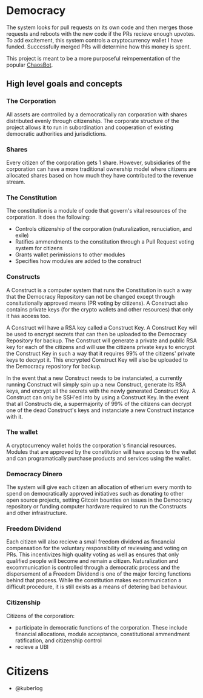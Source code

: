 # Democracy
 The system looks for pull requests on its own code and then merges those requests and reboots with the new code if the PRs recieve enough upvotes. 
 To add excitement, this system controls a cryptocurrency wallet I have funded. Successfully merged PRs will determine how this money is spent.

 This project is meant to be a more purposeful reimpementation of the popular [ChaosBot](https://github.com/Chaosthebot/Chaos).

## High level goals and concepts

### The Corporation
All assets are controlled by a democratically ran corporation with shares distributed evenly through citizenship. The corporate structure of the project allows it to run in subordination and cooperation of existing democratic authorities and jurisdictions.

### Shares
Every citizen of the corporation gets 1 share. However, subsidiaries of the corporation can have a more traditional ownership model where citizens are allocated shares based on how much they have contributed to the revenue stream.

### The Constitution
The constitution is a module of code that govern's vital resources of the corporation. It does the following:
- Controls citizenship of the corporation (naturalization, renuciation, and exile)
- Ratifies ammendments to the constitution through a Pull Request voting system for citizens
- Grants wallet perimissions to other modules
- Specifies how modules are added to the construct

### Constructs
A Construct is a computer system that runs the Constitution in such a way that the Democracy Repository can not be changed except through consitutionally approved means (PR voting by citizens). A Construct also contains private keys (for the crypto wallets and other resources) that only it has access too. 

A Construct will have a RSA key called a Construct Key. A Construct Key will be used to encrypt secrets that can then be uploaded to the Democracy Repository for backup. The Construct will generate a private and public RSA key for each of the citizens and will use the citizens private keys to encrypt the Construct Key in such a way that it requires 99% of the citizens' private keys to decrypt it. This encrypted Construct Key will also be uploaded to the Democracy repository for backup. 

In the event that a new Construct needs to be instanciated, a currently running Construct will simply spin up a new Construct, generate its RSA keys, and encrypt all the secrets with the newly generated Construct Key. A Construct can only be SSH'ed into by using a Construct Key. In the event that all Constructs die, a supermajority of 99% of the citizens can decrypt one of the dead Construct's keys and instanciate a new Construct instance with it.

### The wallet
A cryptocurrency wallet holds the corporation's financial resources. Modules that are approved by the constitution will have access to the wallet and can programatically purchase products and services using the wallet.

### Democracy Dinero
The system will give each citizen an allocation of etherium every month to spend on democratically approved initiatives such as donating to other open source projects, setting Gitcoin bounties on issues in the Democracy repository or funding computer hardware required to run the Constructs and other infrastructure.

### Freedom Dividend
Each citizen will also recieve a small freedom dividend as fincancial compensation for the voluntary responsibility of reviewing and voting on PRs. This incentivizes high quality voting as well as ensures that only qualified people will become and remain a citizen. Naturalization and excommunication is controlled through a democratic process and the dispersement of a Freedom Dividend is one of the major forcing functions behind that process. While the constitution makes excommunication a difficult procedure, it is still exists as a means of detering bad behaviour.

### Citizenship
Citizens of the corporation:
- participate in democratic functions of the corporation. These include financial allocations, module acceptance, constitutional ammendment ratification, and citizenship control
- recieve a UBI

# Citizens
- @kuberlog
